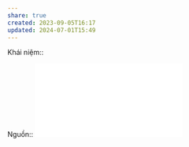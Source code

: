 ```yaml
---
share: true
created: 2023-09-05T16:17
updated: 2024-07-01T15:49
---
```

Khái niệm:: 

Nguồn:: ![Thị trường và thất bại của thị trường.pdf](Th%E1%BB%8B%20tr%C6%B0%E1%BB%9Dng%20v%C3%A0%20th%E1%BA%A5t%20b%E1%BA%A1i%20c%E1%BB%A7a%20th%E1%BB%8B%20tr%C6%B0%E1%BB%9Dng.pdf)